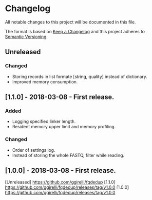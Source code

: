 # Changelog
All notable changes to this project will be documented in this file.

The format is based on [Keep a Changelog](http://keepachangelog.com/en/1.0.0/)
and this project adheres to [Semantic Versioning](http://semver.org/spec/v2.0.0.html).



## Unreleased
### Changed
- Storing records in list formate [string, quality] instead of dictionary.
- Improved memory consumption.



## [1.1.0] - 2018-03-08 - First release.
### Added
- Logging specified linker length.
- Resident memory upper limit and memory profiling.

### Changed
- Order of settings log.
- Instead of storing the whole FASTQ, filter while reading.



## [1.0.0] - 2018-03-08 - First release.



[Unreleased] https://github.com/ggirelli/fqdedup
[1.1.0] https://github.com/ggirelli/fqdedup/releases/tag/v1.0.0
[1.0.0] https://github.com/ggirelli/fqdedup/releases/tag/v1.0.0